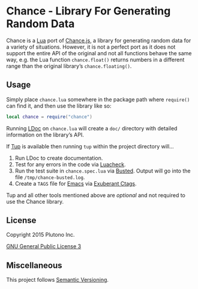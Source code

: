 Chance - Library For Generating Random Data
===========================================

Chance is a [Lua][] port of [Chance.js][], a library for generating
random data for a variety of situations.  However, it is not a perfect
port as it does not support the entire API of the original and not all
functions behave the same way, e.g. the Lua function `chance.float()`
returns numbers in a different range than the original library’s
`chance.floating()`.


Usage
-----

Simply place `chance.lua` somewhere in the package path where
`require()` can find it, and then use the library like so:

```lua
local chance = require("chance")
```

Running [LDoc][] on `chance.lua` will create a `doc/` directory with
detailed information on the library’s API.

If [Tup][] is available then running `tup` within the project
directory will…

1. Run LDoc to create documentation.
2. Test for any errors in the code via [Luacheck][].
3. Run the test suite in `chance.spec.lua` via [Busted][].  Output
   will go into the file `/tmp/chance-busted.log`.
4. Create a `TAGS` file for [Emacs][] via [Exuberant Ctags][ctags].

Tup and all other tools mentioned above are *optional* and not
required to use the Chance library.


License
-------

Copyright 2015 Plutono Inc.

[GNU General Public License 3](./LICENSE)


Miscellaneous
-------------

This project follows [Semantic Versioning](http://semver.org/).



[Lua]: http://lua.org/ "Lua Programming Language"
[Chance.js]: http://chancejs.com/ "Chance JavaScript Library"
[LDoc]: http://stevedonovan.github.io/ldoc/ "Lua Documentation Generator"
[Tup]: http://gittup.org/tup/ "Tup Build System"
[Luacheck]: https://github.com/mpeterv/luacheck "Static Analysis and Lint Tool for Lua"
[ctags]: http://ctags.sourceforge.net/
[Emacs]: https://www.gnu.org/software/emacs/
[Busted]: http://olivinelabs.com/busted/ "Lua Unit Testing Tool"
